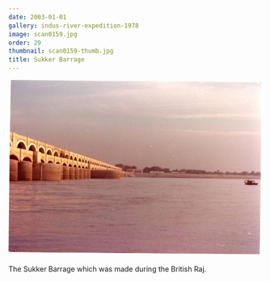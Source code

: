```yaml
---
date: 2003-01-01
gallery: indus-river-expedition-1978
image: scan0159.jpg
order: 29
thumbnail: scan0159-thumb.jpg
title: Sukker Barrage
---
```


![Sukker Barrage](./scan0159.jpg)

The Sukker Barrage which was made during the British Raj.